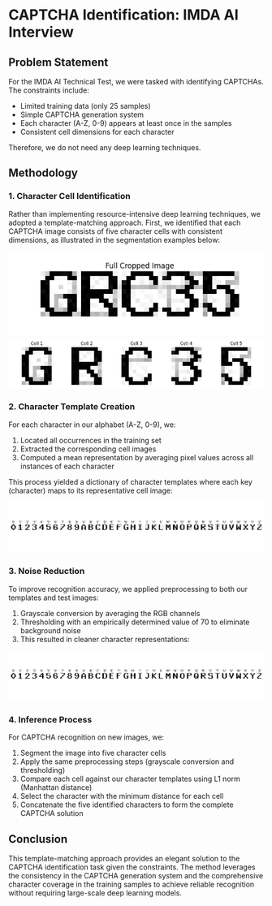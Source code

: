 # CAPTCHA Identification: IMDA AI Interview

## Problem Statement
For the IMDA AI Technical Test, we were tasked with identifying CAPTCHAs. The constraints include:
- Limited training data (only 25 samples)
- Simple CAPTCHA generation system
- Each character (A-Z, 0-9) appears at least once in the samples
- Consistent cell dimensions for each character

Therefore, we do not need any deep learning techniques.

## Methodology

### 1. Character Cell Identification
Rather than implementing resource-intensive deep learning techniques, we adopted a template-matching approach. First, we identified that each CAPTCHA image consists of five character cells with consistent dimensions, as illustrated in the segmentation examples below:

![Figure1](Figure_1.png)
![Figure2](Figure_2.png)

### 2. Character Template Creation
For each character in our alphabet (A-Z, 0-9), we:
1. Located all occurrences in the training set
2. Extracted the corresponding cell images
3. Computed a mean representation by averaging pixel values across all instances of each character

This process yielded a dictionary of character templates where each key (character) maps to its representative cell image:

![MeanRep](Mean_Rep.png)

### 3. Noise Reduction
To improve recognition accuracy, we applied preprocessing to both our templates and test images:
1. Grayscale conversion by averaging the RGB channels
2. Thresholding with an empirically determined value of 70 to eliminate background noise
3. This resulted in cleaner character representations:

![DenoiseRep](Denoise_Rep.png)

### 4. Inference Process
For CAPTCHA recognition on new images, we:
1. Segment the image into five character cells
2. Apply the same preprocessing steps (grayscale conversion and thresholding)
3. Compare each cell against our character templates using L1 norm (Manhattan distance)
4. Select the character with the minimum distance for each cell
5. Concatenate the five identified characters to form the complete CAPTCHA solution


## Conclusion
This template-matching approach provides an elegant solution to the CAPTCHA identification task given the constraints. The method leverages the consistency in the CAPTCHA generation system and the comprehensive character coverage in the training samples to achieve reliable recognition without requiring large-scale deep learning models.